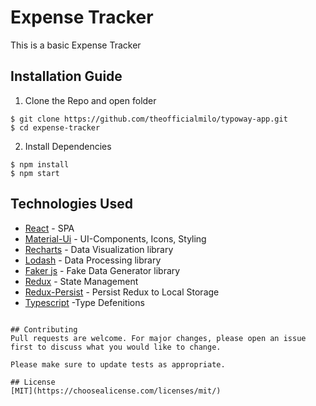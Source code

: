 # Expense Tracker

This is a basic Expense Tracker 

## Installation Guide
1) Clone the Repo and open folder
```
$ git clone https://github.com/theofficialmilo/typoway-app.git
$ cd expense-tracker
```
2) Install Dependencies 
```
$ npm install
$ npm start
```


## Technologies Used
  - [React](https://reactjs.org/) - SPA
  - [Material-Ui](https://material-ui.com/) - UI-Components, Icons, Styling
  - [Recharts](https://recharts.org/en-US/) - Data Visualization library
- [Lodash](https://lodash.com/) - Data Processing library
- [Faker js](https://github.com/marak/Faker.js/) - Fake Data Generator library
 - [Redux](https://redux.js.org/) - State Management
  - [Redux-Persist](https://redux-saga.js.org/) - Persist Redux to Local Storage
  - [Typescript](https://www.typescriptlang.org/) -Type Defenitions
```

## Contributing
Pull requests are welcome. For major changes, please open an issue first to discuss what you would like to change.

Please make sure to update tests as appropriate.

## License
[MIT](https://choosealicense.com/licenses/mit/)